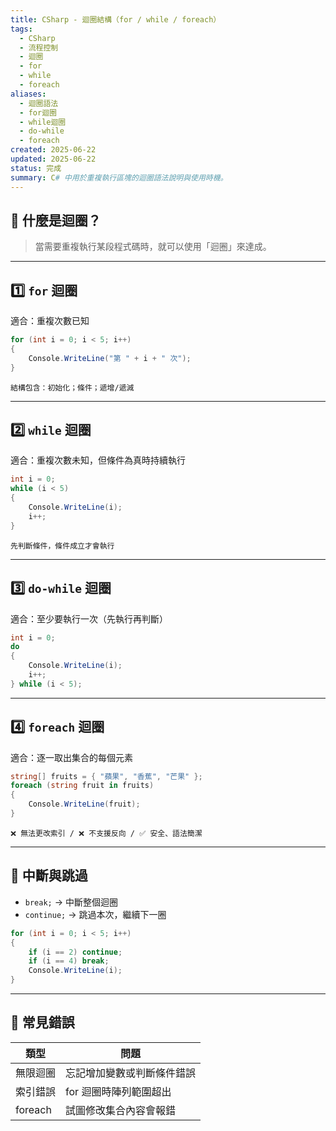 ```yaml
---
title: CSharp - 迴圈結構（for / while / foreach）
tags:
  - CSharp
  - 流程控制
  - 迴圈
  - for
  - while
  - foreach
aliases:
  - 迴圈語法
  - for迴圈
  - while迴圈
  - do-while
  - foreach
created: 2025-06-22
updated: 2025-06-22
status: 完成
summary: C# 中用於重複執行區塊的迴圈語法說明與使用時機。
---
```

## 🔁 什麼是迴圈？

>當需要重複執行某段程式碼時，就可以使用「迴圈」來達成。

---
## 1️⃣ `for` 迴圈

適合：重複次數已知

```csharp
for (int i = 0; i < 5; i++)
{
    Console.WriteLine("第 " + i + " 次");
}
```
	結構包含：初始化；條件；遞增/遞減

---
## 2️⃣ `while` 迴圈

適合：重複次數未知，但條件為真時持續執行

```csharp
int i = 0;
while (i < 5)
{
    Console.WriteLine(i);
    i++;
}
```
	先判斷條件，條件成立才會執行

---
## 3️⃣ `do-while` **迴圈**

適合：至少要執行一次（先執行再判斷）

```csharp
int i = 0;
do
{
    Console.WriteLine(i);
    i++;
} while (i < 5);
```

---
## 4️⃣ `foreach` 迴圈

適合：逐一取出集合的每個元素

```csharp
string[] fruits = { "蘋果", "香蕉", "芒果" };
foreach (string fruit in fruits)
{
    Console.WriteLine(fruit);
}
```
	❌ 無法更改索引 / ❌ 不支援反向 / ✅ 安全、語法簡潔

---
## 🛑 中斷與跳過

- `break;` → 中斷整個迴圈
- `continue;` → 跳過本次，繼續下一圈

```csharp
for (int i = 0; i < 5; i++)
{
    if (i == 2) continue;
    if (i == 4) break;
    Console.WriteLine(i);
}
```

---
## 📌 常見錯誤

|類型|問題|
|---|---|
|無限迴圈|忘記增加變數或判斷條件錯誤|
|索引錯誤|for 迴圈時陣列範圍超出|
|foreach|試圖修改集合內容會報錯|
